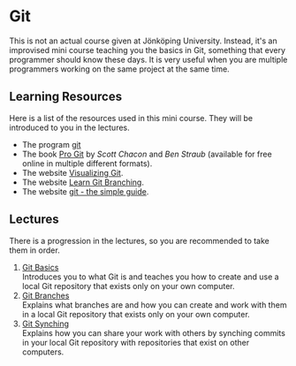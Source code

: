 <SetTitle title="Git" />

# Git
This is not an actual course given at Jönköping University. Instead, it's an improvised mini course teaching you the basics in Git, something that every programmer should know these days. It is very useful when you are multiple programmers working on the same project at the same time.

## Learning Resources
Here is a list of the resources used in this mini course. They will be introduced to you in the lectures.

* The program [git](https://git-scm.com/)
* The book [Pro Git](https://git-scm.com/book/en/v2) by *Scott Chacon* and *Ben Straub* (available for free online in multiple different formats).
* The website [Visualizing Git](http://git-school.github.io/visualizing-git/).
* The website [Learn Git Branching](https://learngitbranching.js.org/).
* The website [git - the simple guide](https://rogerdudler.github.io/git-guide/).

## Lectures
There is a progression in the lectures, so you are recommended to take them in order.
1. [Git Basics](../../lectures/git-basics)<br>
   Introduces you to what Git is and teaches you how to create and use a local Git repository that exists only on your own computer.
2. [Git Branches](../../lectures/git-branches)<br>
   Explains what branches are and how you can create and work with them in a local Git repository that exists only on your own computer.
3. [Git Synching](../../lectures/git-synching)<br>
   Explains how you can share your work with others by synching commits in your local Git repository with repositories that exist on other computers.